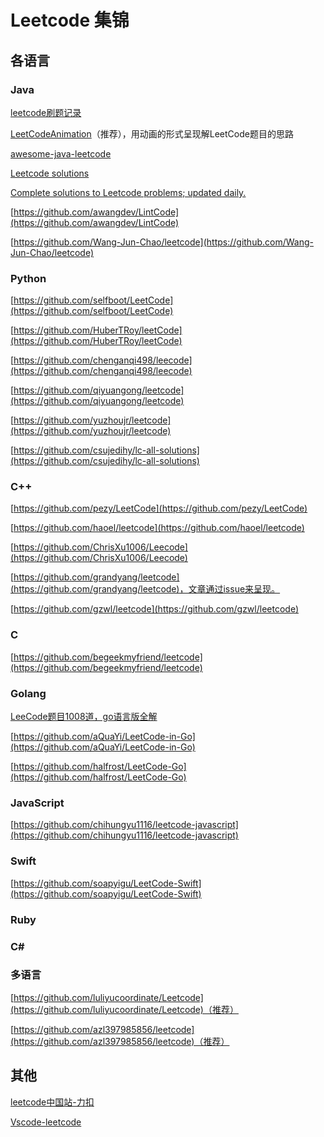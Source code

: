 # Leetcode 集锦

## 各语言

### Java

[leetcode刷题记录](https://github.com/lc222/LeeCode)

[LeetCodeAnimation](https://github.com/MisterBooo/LeetCodeAnimation)（推荐），用动画的形式呈现解LeetCode题目的思路

[awesome-java-leetcode](https://github.com/Blankj/awesome-java-leetcode)

[Leetcode solutions](https://github.com/gouthampradhan/leetcode)

[Complete solutions to Leetcode problems; updated daily.](https://github.com/fishercoder1534/Leetcode)

[https://github.com/awangdev/LintCode](https://github.com/awangdev/LintCode)

[https://github.com/Wang-Jun-Chao/leetcode](https://github.com/Wang-Jun-Chao/leetcode)

### Python

[https://github.com/selfboot/LeetCode](https://github.com/selfboot/LeetCode)

[https://github.com/HuberTRoy/leetCode](https://github.com/HuberTRoy/leetCode)

[https://github.com/chenganqi498/leecode](https://github.com/chenganqi498/leecode)

[https://github.com/qiyuangong/leetcode](https://github.com/qiyuangong/leetcode)

[https://github.com/yuzhoujr/leetcode](https://github.com/yuzhoujr/leetcode)

[https://github.com/csujedihy/lc-all-solutions](https://github.com/csujedihy/lc-all-solutions)

### C++

[https://github.com/pezy/LeetCode](https://github.com/pezy/LeetCode)

[https://github.com/haoel/leetcode](https://github.com/haoel/leetcode)

[https://github.com/ChrisXu1006/Leecode](https://github.com/ChrisXu1006/Leecode)

[https://github.com/grandyang/leetcode](https://github.com/grandyang/leetcode)，文章通过issue来呈现。

[https://github.com/gzwl/leetcode](https://github.com/gzwl/leetcode)

### C 

[https://github.com/begeekmyfriend/leetcode](https://github.com/begeekmyfriend/leetcode)

### Golang 
[LeeCode题目1008道，go语言版全解](https://github.com/lc222/LeeCode)

[https://github.com/aQuaYi/LeetCode-in-Go](https://github.com/aQuaYi/LeetCode-in-Go)

[https://github.com/halfrost/LeetCode-Go](https://github.com/halfrost/LeetCode-Go)

### JavaScript

[https://github.com/chihungyu1116/leetcode-javascript](https://github.com/chihungyu1116/leetcode-javascript)

### Swift  
[https://github.com/soapyigu/LeetCode-Swift](https://github.com/soapyigu/LeetCode-Swift)

### Ruby

### C# 

### 多语言 

[https://github.com/luliyucoordinate/Leetcode](https://github.com/luliyucoordinate/Leetcode)（推荐）

[https://github.com/azl397985856/leetcode](https://github.com/azl397985856/leetcode)（推荐）

## 其他 

[leetcode中国站-力扣](https://leetcode-cn.com)

[Vscode-leetcode](https://github.com/jdneo/vscode-leetcode)